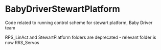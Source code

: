 # BabyDriverStewartPlatform
Code related to running control scheme for stewart platform, Baby Driver team

RPS_LinAct and StewartPlatform folders are deprecated - relevant folder is now RRS_Servos